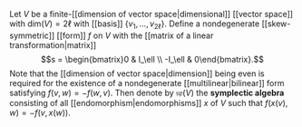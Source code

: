 Let $V$ be a finite-[[dimension of vector space|dimensional]] [[vector space]] with $\text{dim}(V)=2\ell$ with [[basis]] $\{v_1,\dots,v_{2\ell}\}$. Define a nondegenerate [[skew-symmetric]] [[form]] $f$ on $V$ with the [[matrix of a linear transformation|matrix]] $$s = \begin{bmatrix}0 & I_\ell \\ -I_\ell & 0\end{bmatrix}.$$ Note that the [[dimension of vector space|dimension]] being even is required for the existence of a nondegenerate [[multilinear|bilinear]] form satisfying $f(v,w) = -f(w,v)$. Then denote by $\mathfrak{sp}(V)$ the **symplectic algebra** consisting of all [[endomorphism|endomorphisms]] $x$ of $V$ such that $f(x(v),w) = -f(v,x(w)).$

